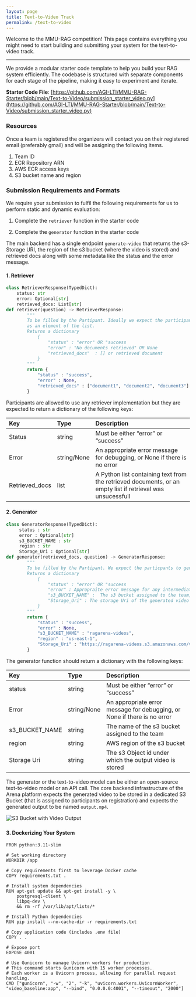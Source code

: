 ```yaml
---
layout: page
title: Text-to-Video Track
permalink: /text-to-video
---
```


Welcome to the MMU-RAG competition! This page contains everything you might need to start building and submitting your system for the text-to-video track.

------



We provide a modular starter code template to help you build your RAG system efficiently. The codebase is structured with separate components for each stage of the pipeline, making it easy to experiment and iterate.



**Starter Code File**: [https://github.com/AGI-LTI/MMU-RAG-Starter/blob/main/Text-to-Video/submission_starter_video.py](https://github.com/AGI-LTI/MMU-RAG-Starter/blob/main/Text-to-Video/submission_starter_video.py)



### Resources 

Once a team is registered the organizers will contact you on their registered email (preferably gmail) and will be assigning the following items.

1. Team ID
2. ECR Repository ARN
3. AWS ECR access keys
4. S3 bucket name and region



### Submission Requirements and Formats

We require your submission to fulfil the following requirements for us to perform static and dynamic evaluation: 

1. Complete the `retriever` function in the starter code

2. Complete the `generator` function in the starter code

   

The main backend has a single endpoint `generate-video` that returns the s3-Storage URI, the region of the s3 bucket (where the video is stored) and retrieved docs along with some metadata like the status and the error message.



#### 1. Retriever

```python
class RetrieverResponse(TypedDict):
    status: str
    error: Optional[str]
    retrieved_docs: List[str]
def retriever(question) -> RetrieverResponse: 
        """
        To be filled by the Partipant. Ideally we expect the participant to retrive top -k documents with each document of String datatype
        as an element of the list.
        Returns a dictionary 
            {
                "status" : "error" OR "success
                "error" : "No documents retrieved" OR None
                "retrieved_docs"  : [] or retrieved document
            }
        """
        return {
            "status" : "success",
            "error" : None,
            "retrieved_docs" : ["document1", "document2", "document3"]
        }
```



Participants are allowed to use any retriever implementation but they are expected to return a dictionary of the following keys:

| Key            | Type        | Description                                                  |
| :------------- | :---------- | :----------------------------------------------------------- |
| Status         | string      | Must be either “error” or “success”                          |
| Error          | string/None | An appropriate error message for debugging, or None if there is no error |
| Retrieved_docs | list        | A Python list containing text from the retrieved documents, or an empty list if retrieval was unsucessfull |



#### 2. Generator

```python
class GeneratorResponse(TypedDict):
     status : str
     error : Optional[str]
     s3_BUCKET_NAME : str
     region : str
     Storage_Uri : Optional[str]
def generator(retrieved_docs, question) -> GeneratorResponse:
        """
        To be filled by the Partipant. We expect the particpants to generate a video and store it in an s3 bucket.
        Returns a dictionary
            {
                "status" : "error" OR "success
                "error" : Appropraite error message for any intermediate steps  OR None
                "s3_BUCKET_NAME" :  The s3 bucket assigned to the team, this will be used an integrity check in the main backend
                "Storage_Uri" : The storage Uri of the generated video in the assigned s3 bucket or None
            }
        """
        return {
            "status" : "success",
            "error" : None,
            "s3_BUCKET_NAME" : "ragarena-videos",
            "region" : "us-east-1",
            "Storage_Uri" : "https://ragarena-videos.s3.amazonaws.com/video.mp4"
        }
```



The generator function should return a dictionary with the following keys:

| Key            | Type        | Description                                                  |
| :------------- | :---------- | :----------------------------------------------------------- |
| status         | string      | Must be either “error” or “success”                          |
| Error          | string/None | An appropriate error message for debugging, or None if there is no error |
| s3_BUCKET_NAME | string      | The name of the s3 bucket assigned to the team               |
| region         | string      | AWS region of the s3 bucket                                  |
| Storage Uri    | string      | The s3 Object id under which the output video is stored      |



The generator or the text-to-video model can be either an open-source text-to-video model or an API call. The core backend infrastructure of the Arena platform expects the generated video to be stored in a dedicated S3 Bucket (that is assigned to participants on registration) and expects the generated output to be named `output.mp4`.

![S3 Bucket with Video Output](https://agi-lti.github.io/MMU-RAGent-Preview/assets/img/submission/s3.png)

### 

#### 3. Dockerizing Your System

```
FROM python:3.11-slim

# Set working directory
WORKDIR /app

# Copy requirements first to leverage Docker cache
COPY requirements.txt .

# Install system dependencies
RUN apt-get update && apt-get install -y \
    postgresql-client \
    libpq-dev \
    && rm -rf /var/lib/apt/lists/*

# Install Python dependencies
RUN pip install --no-cache-dir -r requirements.txt

# Copy application code (includes .env file)
COPY . .

# Expose port
EXPOSE 4001

# Use Gunicorn to manage Uvicorn workers for production
# This command starts Gunicorn with 15 worker processes.
# Each worker is a Uvicorn process, allowing for parallel request handling.
CMD ["gunicorn", "-w", "2", "-k", "uvicorn.workers.UvicornWorker", "video_baseline:app", "--bind", "0.0.0.0:4001", "--timeout", "2000"]
```